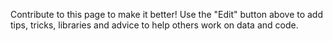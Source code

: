 Contribute to this page to make it better! Use the "Edit" button above to add tips, tricks, libraries and advice to help others work on data and code. 